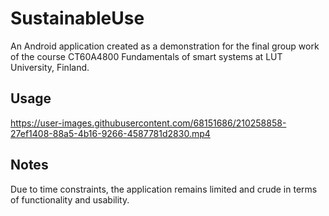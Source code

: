 # SustainableUse
An Android application created as a demonstration for the final group work of the course CT60A4800 Fundamentals of smart systems at LUT University, Finland.

## Usage
https://user-images.githubusercontent.com/68151686/210258858-27ef1408-88a5-4b16-9266-4587781d2830.mp4


## Notes
Due to time constraints, the application remains limited and crude in terms of functionality and usability. 




